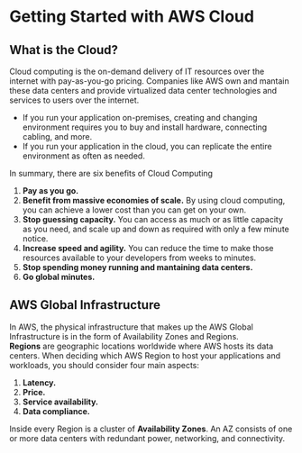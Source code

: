 # Getting Started with AWS Cloud

## What is the Cloud?
Cloud computing is the on-demand delivery of IT resources over the internet with pay-as-you-go pricing. Companies like AWS own and mantain these data centers and provide virtualized data center technologies and services to users over the internet. 
* If you run your application on-premises, creating and changing environment requires you to buy and install hardware, connecting cabling, and more.
* If you run your application in the cloud, you can replicate the entire environment as often as needed.

In summary, there are six benefits of Cloud Computing
1. __Pay as you go.__
1. __Benefit from massive economies of scale.__ By using cloud computing, you can achieve a lower cost than you can get on your own.
1. __Stop guessing capacity.__ You can access as much or as little capacity as you need, and scale up and down as required with only a few minute notice.
1. __Increase speed and agility.__ You can reduce the time to make those resources available to your developers from weeks to minutes.
1. __Stop spending money running and mantaining data centers.__ 
1. __Go global minutes.__ 


## AWS Global Infrastructure
In AWS, the physical infrastructure that makes up the AWS Global Infrastructure is in the form of Availability Zones and Regions.  
__Regions__ are geographic locations worldwide where AWS hosts its data centers. When deciding which AWS Region to host your applications and workloads, you should consider four main aspects:  
1. __Latency.__
1. __Price.__
1. __Service availability.__
1. __Data compliance.__

Inside every Region is a cluster of __Availability Zones__. An AZ consists of one or more data centers with redundant power, networking, and connectivity.